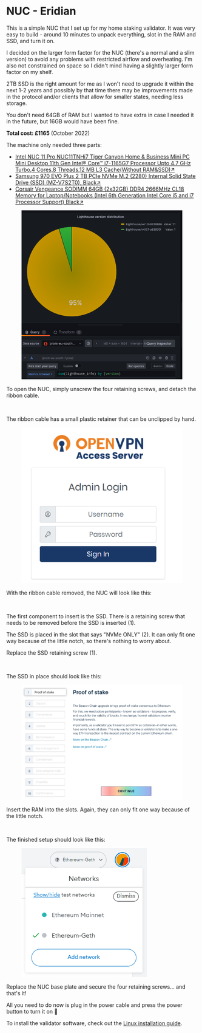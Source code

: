 # NUC - Eridian

This is a simple NUC that I set up for my home staking validator. It was very easy to build - around 10 minutes to unpack everything, slot in the RAM and SSD, and turn it on.

I decided on the larger form factor for the NUC (there's a normal and a slim version) to avoid any problems with restricted airflow and overheating. I'm also not constrained on space so I didn't mind having a slightly larger form factor on my shelf.

2TB SSD is the right amount for me as I won't need to upgrade it within the next 1-2 years and possibly by that time there may be improvements made in the protocol and/or clients that allow for smaller states, needing less storage.

You don't need 64GB of RAM but I wanted to have extra in case I needed it in the future, but 16GB would have been fine.

**Total cost: £1165** (October 2022)

The machine only needed three parts:

* [Intel NUC 11 Pro NUC11TNHi7 Tiger Canyon Home & Business Mini PC Mini Desktop 11th Gen Intel® Core™ i7-1165G7 Processor Upto 4.7 GHz Turbo,4 Cores,8 Threads,12 MB L3 Cache(Without RAM\&SSD)↗](https://www.amazon.co.uk/gp/product/B09VGY1WMY)
* [Samsung 970 EVO Plus 2 TB PCIe NVMe M.2 (2280) Internal Solid State Drive (SSD) (MZ-V7S2T0), Black↗](https://www.amazon.co.uk/gp/product/B07MLJD32L)
* [Corsair Vengeance SODIMM 64GB (2x32GB) DDR4 2666MHz CL18 Memory for Laptop/Notebooks (Intel 6th Generation Intel Core i5 and i7 Processor Support) Black↗](https://www.amazon.co.uk/gp/product/B07YBW84K9)

<figure><img src="../../.gitbook/assets/image (1) (1) (1).png" alt=""><figcaption></figcaption></figure>

To open the NUC, simply unscrew the four retaining screws, and detach the ribbon cable.

<figure><img src="../../.gitbook/assets/image (1) (3).png" alt=""><figcaption></figcaption></figure>

The ribbon cable has a small plastic retainer that can be unclipped by hand.

<figure><img src="../../.gitbook/assets/image (42).png" alt=""><figcaption></figcaption></figure>

With the ribbon cable removed, the NUC will look like this:

<figure><img src="../../.gitbook/assets/image (7) (1).png" alt=""><figcaption></figcaption></figure>

The first component to insert is the SSD. There is a retaining screw that needs to be removed before the SSD is inserted (1).

The SSD is placed in the slot that says "NVMe ONLY" (2). It can only fit one way because of the little notch, so there's nothing to worry about.

Replace the SSD retaining screw (1).

<figure><img src="../../.gitbook/assets/image (12) (1) (1).png" alt=""><figcaption></figcaption></figure>

The SSD in place should look like this:

<figure><img src="../../.gitbook/assets/image (2) (1) (1).png" alt=""><figcaption></figcaption></figure>

Insert the RAM into the slots. Again, they can only fit one way because of the little notch.

<figure><img src="../../.gitbook/assets/image (9) (1) (1).png" alt=""><figcaption></figcaption></figure>

The finished setup should look like this:

<figure><img src="../../.gitbook/assets/image (3) (1).png" alt=""><figcaption></figcaption></figure>

Replace the NUC base plate and secure the four retaining screws... and that's it!

All you need to do now is plug in the power cable and press the power button to turn it on 🥳

To install the validator software, check out the [Linux installation guide](../../tutorials/installing-linux.md).
